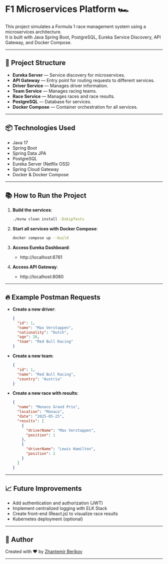 # F1 Microservices Platform 🏎️

This project simulates a Formula 1 race management system using a microservices architecture.  
It is built with Java Spring Boot, PostgreSQL, Eureka Service Discovery, API Gateway, and Docker Compose.

---

## 🚀 Project Structure

- **Eureka Server** — Service discovery for microservices.
- **API Gateway** — Entry point for routing requests to different services.
- **Driver Service** — Manages driver information.
- **Team Service** — Manages racing teams.
- **Race Service** — Manages races and race results.
- **PostgreSQL** — Database for services.
- **Docker Compose** — Container orchestration for all services.

---

## 📦 Technologies Used

- Java 17
- Spring Boot
- Spring Data JPA
- PostgreSQL
- Eureka Server (Netflix OSS)
- Spring Cloud Gateway
- Docker & Docker Compose

---

## 📚 How to Run the Project

1. **Build the services**:
    ```bash
    ./mvnw clean install -DskipTests
    ```
2. **Start all services with Docker Compose**:
    ```bash
    docker compose up --build
    ```

3. **Access Eureka Dashboard**:
    - http://localhost:8761

4. **Access API Gateway**:
    - http://localhost:8080

---

## 🔥 Example Postman Requests

- **Create a new driver**:
    ```json
    {
      "id": 1,
      "name": "Max Verstappen",
      "nationality": "Dutch",
      "age": 26,
      "team": "Red Bull Racing"
    }
    ```

- **Create a new team**:
    ```json
    {
      "id": 1,
      "name": "Red Bull Racing",
      "country": "Austria"
    }
    ```

- **Create a new race with results**:
    ```json
    {
      "name": "Monaco Grand Prix",
      "location": "Monaco",
      "date": "2025-05-25",
      "results": [
        {
          "driverName": "Max Verstappen",
          "position": 1
        },
        {
          "driverName": "Lewis Hamilton",
          "position": 2
        }
      ]
    }
    ```

---

## 📈 Future Improvements

- Add authentication and authorization (JWT)
- Implement centralized logging with ELK Stack
- Create front-end (React.js) to visualize race results
- Kubernetes deployment (optional)

---

## 🧠 Author

Created with ❤️ by [Zhantemir Berikov](https://github.com/Zhantemirberikov)

---
